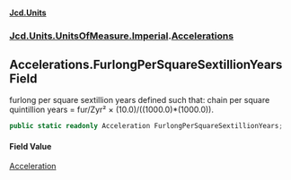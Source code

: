 #### [Jcd.Units](index 'index')
### [Jcd.Units.UnitsOfMeasure.Imperial](Jcd.Units.UnitsOfMeasure.Imperial 'Jcd.Units.UnitsOfMeasure.Imperial').[Accelerations](Accelerations 'Jcd.Units.UnitsOfMeasure.Imperial.Accelerations')

## Accelerations.FurlongPerSquareSextillionYears Field

furlong per square sextillion years defined such that: chain per square quintillion years = fur/Zyr² ×
(10.0)/((1000.0)*(1000.0)).

```csharp
public static readonly Acceleration FurlongPerSquareSextillionYears;
```

#### Field Value
[Acceleration](Acceleration 'Jcd.Units.UnitTypes.Acceleration')